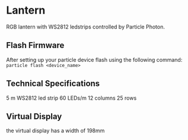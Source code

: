 # Lantern

RGB lantern with WS2812 ledstrips controlled by Particle Photon.

## Flash Firmware
After setting up your particle device flash using the following command: `particle flash <device_name>`

## Technical Specifications
5 m WS2812 led strip 60 LEDs/m
12 columns 25 rows

## Virtual Display
the virtual display has a width of 198mm
